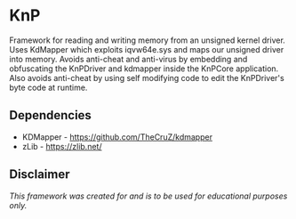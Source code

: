 # KnP
Framework for reading and writing memory from an unsigned kernel driver. Uses KdMapper which exploits iqvw64e.sys and maps our unsigned driver into memory. Avoids anti-cheat and anti-virus by embedding and obfuscating the KnPDriver and kdmapper inside the KnPCore application. Also avoids anti-cheat by using self modifying code to edit the KnPDriver's byte code at runtime.



 
## Dependencies 
- KDMapper - https://github.com/TheCruZ/kdmapper
- zLib - https://zlib.net/

## Disclaimer
*This framework was created for and is to be used for educational purposes only.*
